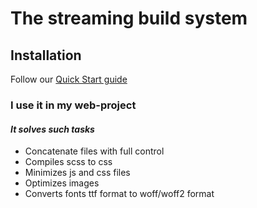 # The streaming build system
## Installation
Follow our [Quick Start guide](https://gulpjs.com/docs/en/getting-started/quick-start/)
### I use it in my web-project
#### _It solves such tasks_
- Concatenate files with full control
- Compiles scss to css
- Minimizes js and css files 
- Optimizes images 
- Converts fonts ttf format to woff/woff2 format
